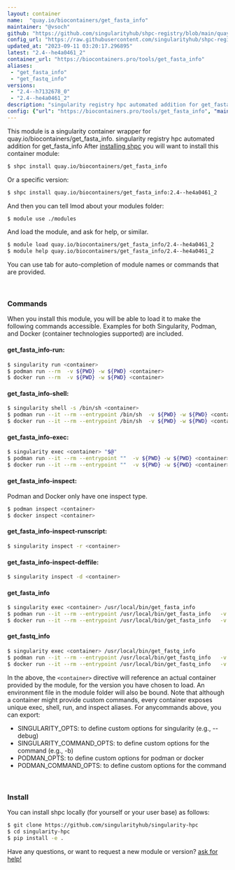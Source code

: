 ```yaml
---
layout: container
name:  "quay.io/biocontainers/get_fasta_info"
maintainer: "@vsoch"
github: "https://github.com/singularityhub/shpc-registry/blob/main/quay.io/biocontainers/get_fasta_info/container.yaml"
config_url: "https://raw.githubusercontent.com/singularityhub/shpc-registry/main/quay.io/biocontainers/get_fasta_info/container.yaml"
updated_at: "2023-09-11 03:20:17.296895"
latest: "2.4--he4a0461_2"
container_url: "https://biocontainers.pro/tools/get_fasta_info"
aliases:
 - "get_fasta_info"
 - "get_fastq_info"
versions:
 - "2.4--h7132678_0"
 - "2.4--he4a0461_2"
description: "singularity registry hpc automated addition for get_fasta_info"
config: {"url": "https://biocontainers.pro/tools/get_fasta_info", "maintainer": "@vsoch", "description": "singularity registry hpc automated addition for get_fasta_info", "latest": {"2.4--he4a0461_2": "sha256:6cd9c895b3b5fb70461dba6fc556c70245fd3f0d293029417f17b85fe57c90d4"}, "tags": {"2.4--h7132678_0": "sha256:1d2e5a089c229cc1215b63ed870f234f3fd5032e1afce41c5c178df2318f09ae", "2.4--he4a0461_2": "sha256:6cd9c895b3b5fb70461dba6fc556c70245fd3f0d293029417f17b85fe57c90d4"}, "docker": "quay.io/biocontainers/get_fasta_info", "aliases": {"get_fasta_info": "/usr/local/bin/get_fasta_info", "get_fastq_info": "/usr/local/bin/get_fastq_info"}}
---
```


This module is a singularity container wrapper for quay.io/biocontainers/get_fasta_info.
singularity registry hpc automated addition for get_fasta_info
After [installing shpc](#install) you will want to install this container module:


```bash
$ shpc install quay.io/biocontainers/get_fasta_info
```

Or a specific version:

```bash
$ shpc install quay.io/biocontainers/get_fasta_info:2.4--he4a0461_2
```

And then you can tell lmod about your modules folder:

```bash
$ module use ./modules
```

And load the module, and ask for help, or similar.

```bash
$ module load quay.io/biocontainers/get_fasta_info/2.4--he4a0461_2
$ module help quay.io/biocontainers/get_fasta_info/2.4--he4a0461_2
```

You can use tab for auto-completion of module names or commands that are provided.

<br>

### Commands

When you install this module, you will be able to load it to make the following commands accessible.
Examples for both Singularity, Podman, and Docker (container technologies supported) are included.

#### get_fasta_info-run:

```bash
$ singularity run <container>
$ podman run --rm  -v ${PWD} -w ${PWD} <container>
$ docker run --rm  -v ${PWD} -w ${PWD} <container>
```

#### get_fasta_info-shell:

```bash
$ singularity shell -s /bin/sh <container>
$ podman run --it --rm --entrypoint /bin/sh  -v ${PWD} -w ${PWD} <container>
$ docker run --it --rm --entrypoint /bin/sh  -v ${PWD} -w ${PWD} <container>
```

#### get_fasta_info-exec:

```bash
$ singularity exec <container> "$@"
$ podman run --it --rm --entrypoint ""  -v ${PWD} -w ${PWD} <container> "$@"
$ docker run --it --rm --entrypoint ""  -v ${PWD} -w ${PWD} <container> "$@"
```

#### get_fasta_info-inspect:

Podman and Docker only have one inspect type.

```bash
$ podman inspect <container>
$ docker inspect <container>
```

#### get_fasta_info-inspect-runscript:

```bash
$ singularity inspect -r <container>
```

#### get_fasta_info-inspect-deffile:

```bash
$ singularity inspect -d <container>
```


#### get_fasta_info

```bash
$ singularity exec <container> /usr/local/bin/get_fasta_info
$ podman run --it --rm --entrypoint /usr/local/bin/get_fasta_info   -v ${PWD} -w ${PWD} <container> -c " $@"
$ docker run --it --rm --entrypoint /usr/local/bin/get_fasta_info   -v ${PWD} -w ${PWD} <container> -c " $@"
```


#### get_fastq_info

```bash
$ singularity exec <container> /usr/local/bin/get_fastq_info
$ podman run --it --rm --entrypoint /usr/local/bin/get_fastq_info   -v ${PWD} -w ${PWD} <container> -c " $@"
$ docker run --it --rm --entrypoint /usr/local/bin/get_fastq_info   -v ${PWD} -w ${PWD} <container> -c " $@"
```



In the above, the `<container>` directive will reference an actual container provided
by the module, for the version you have chosen to load. An environment file in the
module folder will also be bound. Note that although a container
might provide custom commands, every container exposes unique exec, shell, run, and
inspect aliases. For anycommands above, you can export:

 - SINGULARITY_OPTS: to define custom options for singularity (e.g., --debug)
 - SINGULARITY_COMMAND_OPTS: to define custom options for the command (e.g., -b)
 - PODMAN_OPTS: to define custom options for podman or docker
 - PODMAN_COMMAND_OPTS: to define custom options for the command

<br>

### Install

You can install shpc locally (for yourself or your user base) as follows:

```bash
$ git clone https://github.com/singularityhub/singularity-hpc
$ cd singularity-hpc
$ pip install -e .
```

Have any questions, or want to request a new module or version? [ask for help!](https://github.com/singularityhub/singularity-hpc/issues)